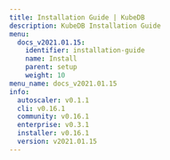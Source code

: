 ```yaml
---
title: Installation Guide | KubeDB
description: KubeDB Installation Guide
menu:
  docs_v2021.01.15:
    identifier: installation-guide
    name: Install
    parent: setup
    weight: 10
menu_name: docs_v2021.01.15
info:
  autoscaler: v0.1.1
  cli: v0.16.1
  community: v0.16.1
  enterprise: v0.3.1
  installer: v0.16.1
  version: v2021.01.15
---
```


